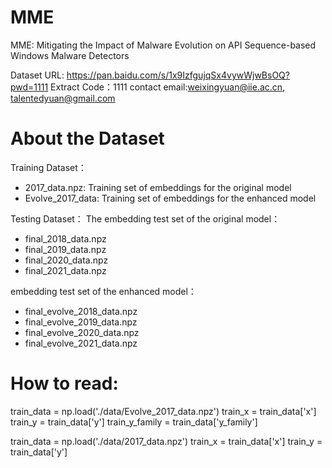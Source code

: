 # MME
MME: Mitigating the Impact of Malware Evolution on API Sequence-based Windows Malware Detectors

Dataset URL: https://pan.baidu.com/s/1x9IzfgujqSx4vywWjwBsOQ?pwd=1111  Extract Code：1111
contact email:weixingyuan@iie.ac.cn, talentedyuan@gmail.com

# About the Dataset
Training Dataset：
- 2017_data.npz: Training set of embeddings for the original model
- Evolve_2017_data: Training set of embeddings for the enhanced model

Testing Dataset：
The embedding test set of the original model：
- final_2018_data.npz
- final_2019_data.npz
- final_2020_data.npz
- final_2021_data.npz

embedding test set of the enhanced model：
- final_evolve_2018_data.npz
- final_evolve_2019_data.npz
- final_evolve_2020_data.npz
- final_evolve_2021_data.npz

# How to read: 
train_data = np.load('./data/Evolve_2017_data.npz')
train_x = train_data['x']
train_y = train_data['y']
train_y_family = train_data['y_family']

train_data = np.load('./data/2017_data.npz')
train_x = train_data['x']
train_y = train_data['y']
